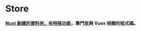 # Store

**[Nuxt 創建的資料夾，有特殊功能](https://nuxtjs.org/docs/2.x/directory-structure/store)，專門放與 Vuex 相關的程式碼。**
